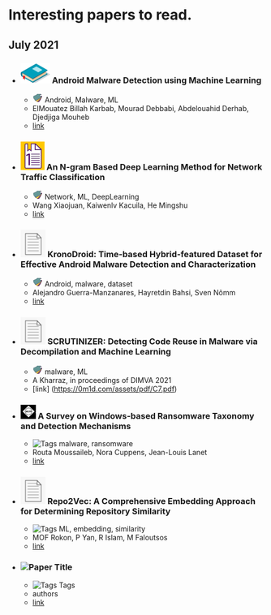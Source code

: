 # Interesting papers to read.

## July 2021


- ### ![Book](imgs/book.png) Android Malware Detection using Machine Learning
	- ![Tags](imgs/tags.png) Android, Malware, ML
	- ElMouatez Billah Karbab, Mourad Debbabi, Abdelouahid Derhab, Djedjiga Mouheb
	- [link](https://link.springer.com/book/10.1007/978-3-030-74664-3)

- ### ![Chapter](imgs/chapter.png) An N-gram Based Deep Learning Method for Network Traffic Classification
	- ![Tags](imgs/tags.png) Network, ML, DeepLearning
	- Wang Xiaojuan, Kaiwenlv Kacuila, He Mingshu
	- [link](https://link.springer.com/chapter/10.1007/978-3-030-78612-0_24)

- ### ![Paper](imgs/paper.png) KronoDroid: Time-based Hybrid-featured Dataset for Effective Android Malware Detection and Characterization
	- ![Tags](imgs/tags.png) Android, malware, dataset
	- Alejandro Guerra-Manzanares, Hayretdin Bahsi, Sven Nõmm
	- [link](https://www.sciencedirect.com/science/article/pii/S0167404821002236)

- ### ![Paper](imgs/paper.png) SCRUTINIZER: Detecting Code Reuse in Malware via Decompilation and Machine Learning
	- ![Tags](imgs/tags.png) malware, ML
	- A Kharraz, in proceedings of DIMVA 2021
	- [link] (https://0m1d.com/assets/pdf/C7.pdf)


- ### ![ACM](imgs/acm.png) A Survey on Windows-based Ransomware Taxonomy and Detection Mechanisms
	- ![Tags](imgs/tags1.png) malware, ransomware
	-  Routa Moussaileb, Nora Cuppens, Jean-Louis Lanet
	- [link](https://dl.acm.org/doi/abs/10.1145/3453153)

- ### ![Paper](imgs/paper.png) Repo2Vec: A Comprehensive Embedding Approach for Determining Repository Similarity
	- ![Tags](imgs/tags1.png) ML, embedding, similarity
	- MOF Rokon, P Yan, R Islam, M Faloutsos
	- [link](https://arxiv.org/pdf/2107.05112.pdf)

- ### ![Paper](imgs/paper1.png) Title
	- ![Tags](imgs/tags1.png) Tags
	- authors
	- [link]()
